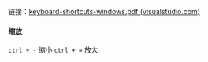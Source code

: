链接：[keyboard-shortcuts-windows.pdf (visualstudio.com)](https://code.visualstudio.com/shortcuts/keyboard-shortcuts-windows.pdf)
#### 缩放
`ctrl + -` 缩小  `ctrl + =` 放大